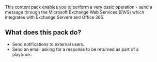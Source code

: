 This content pack enables you to perform a very basic operation - send a message through the Microsoft Exchange Web Services (EWS)
 which integrates with Exchange Servers and Office 365. 



## What does this pack do?

- Send notifications to external users.
- Send an email asking for a response to be returned as part of a playbook. 
